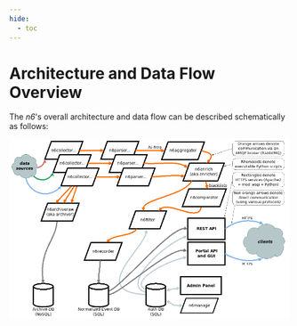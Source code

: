 ```yaml
---
hide:
  - toc
---
```


# Architecture and Data Flow Overview

The *n6*'s overall architecture and data flow can be described schematically as follows:

![`[external data sources] → [n6collector_...]`; `[n6collector_...] -(AMQP)→ [n6archiveraw (aka archiver)] → [Archive DB (NoSQL)]`; `[n6collector_...] -(AMQP)→ [n6parser_...] -(AMQP)→ [n6aggregator (hi-freq data only)] -(AMQP)→ [n6erich (aka enricher)] -(AMQP)→ [n6comparator (blacklist data only)] -(AMQP)→ [n6filter] -(AMQP)→ [n6recorder] → [Normalized Event DB (SQL)]`; `[Normalized Event DB (SQL)] → [web: REST API, Portal API+GUI] -(HTTPS)→ [external clients]`; `[Auth DB (SQL)] → [n6filter]`; `[Auth DB (SQL)] → [web: REST API, Portal API+GUI]`; `[Auth DB (SQL)] ←→ [web: Admin Panel]`; `[Auth DB (SQL)] ←→ [n6manage]`. Note: the `-(AMQP)→` arrows denote communication via an AMQP broker (RabbitMQ); other arrows denote direct communication (using various protocols); the `[n6...]` square brackets denote executable Python scripts; the `[web: ...]` square brackets denote HTTPS services (Apache2 + mod_wsgi + Python).](data_flow.png)
